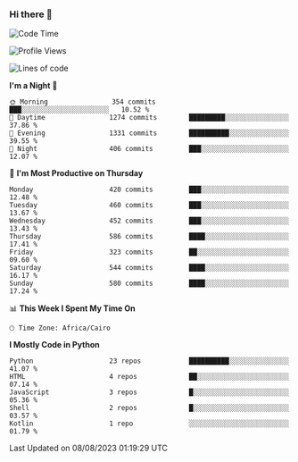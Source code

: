 ### Hi there 👋

<!--
**AMR-KELEG/AMR-KELEG** is a ✨ _special_ ✨ repository because its `README.md` (this file) appears on your GitHub profile.

Here are some ideas to get you started:

- 🔭 I’m currently working on ...
- 🌱 I’m currently learning ...
- 👯 I’m looking to collaborate on ...
- 🤔 I’m looking for help with ...
- 💬 Ask me about ...
- 📫 How to reach me: ...
- 😄 Pronouns: ...
- ⚡ Fun fact: ...
-->

<!--START_SECTION:waka-->
![Code Time](http://img.shields.io/badge/Code%20Time-0%20secs-blue)

![Profile Views](http://img.shields.io/badge/Profile%20Views-0-blue)

![Lines of code](https://img.shields.io/badge/From%20Hello%20World%20I%27ve%20Written-20.6%20million%20lines%20of%20code-blue)

**I'm a Night 🦉** 

```text
🌞 Morning                354 commits         ███░░░░░░░░░░░░░░░░░░░░░░   10.52 % 
🌆 Daytime                1274 commits        █████████░░░░░░░░░░░░░░░░   37.86 % 
🌃 Evening                1331 commits        ██████████░░░░░░░░░░░░░░░   39.55 % 
🌙 Night                  406 commits         ███░░░░░░░░░░░░░░░░░░░░░░   12.07 % 
```
📅 **I'm Most Productive on Thursday** 

```text
Monday                   420 commits         ███░░░░░░░░░░░░░░░░░░░░░░   12.48 % 
Tuesday                  460 commits         ███░░░░░░░░░░░░░░░░░░░░░░   13.67 % 
Wednesday                452 commits         ███░░░░░░░░░░░░░░░░░░░░░░   13.43 % 
Thursday                 586 commits         ████░░░░░░░░░░░░░░░░░░░░░   17.41 % 
Friday                   323 commits         ██░░░░░░░░░░░░░░░░░░░░░░░   09.60 % 
Saturday                 544 commits         ████░░░░░░░░░░░░░░░░░░░░░   16.17 % 
Sunday                   580 commits         ████░░░░░░░░░░░░░░░░░░░░░   17.24 % 
```


📊 **This Week I Spent My Time On** 

```text
🕑︎ Time Zone: Africa/Cairo
```

**I Mostly Code in Python** 

```text
Python                   23 repos            ██████████░░░░░░░░░░░░░░░   41.07 % 
HTML                     4 repos             ██░░░░░░░░░░░░░░░░░░░░░░░   07.14 % 
JavaScript               3 repos             █░░░░░░░░░░░░░░░░░░░░░░░░   05.36 % 
Shell                    2 repos             █░░░░░░░░░░░░░░░░░░░░░░░░   03.57 % 
Kotlin                   1 repo              ░░░░░░░░░░░░░░░░░░░░░░░░░   01.79 % 
```




 Last Updated on 08/08/2023 01:19:29 UTC
<!--END_SECTION:waka-->
